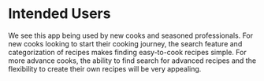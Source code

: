 # Intended Users

We see this app being used by new cooks and seasoned professionals. For new cooks looking to start their cooking journey, the search feature and categorization of recipes makes finding easy-to-cook recipes simple. For more advance cooks, the ability to find search for advanced recipes and the flexibility to create their own recipes will be very appealing.